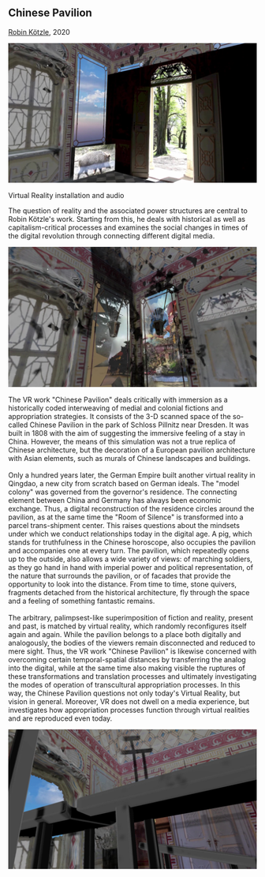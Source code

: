 ## Chinese Pavilion

[Robin Kötzle](http://www.robinkoetzle.org/), 2020

![Screenshot VR installation](./graphics/content/1_DokuChinesischerPavillon_4.jpg)

Virtual Reality installation and audio

The question of reality and the associated power structures are central to Robin Kötzle's work. Starting from this, he deals with historical as well as capitalism-critical processes and examines the social changes in times of the digital revolution through connecting different digital media.

![Screenshot VR installation](./graphics/content/2_DokuChinesischerPavillon_5.jpg)

The VR work "Chinese Pavilion" deals critically with immersion as a historically coded interweaving of medial and colonial fictions and appropriation strategies. It consists of the 3-D scanned space of the so-called Chinese Pavilion in the park of Schloss Pillnitz near Dresden. It was built in 1808 with the aim of suggesting the immersive feeling of a stay in China. However, the means of this simulation was not a true replica of Chinese architecture, but the decoration of a European pavilion architecture with Asian elements, such as murals of Chinese landscapes and buildings.  
<br>
Only a hundred years later, the German Empire built another virtual reality in Qingdao, a new city from scratch based on German ideals. The "model colony" was governed from the governor's residence. The connecting element between China and Germany has always been economic exchange. Thus, a digital reconstruction of the residence circles around the pavilion, as at the same time the "Room of Silence" is transformed into a parcel trans-shipment center. This raises questions about the mindsets under which we conduct relationships today in the digital age. A pig, which stands for truthfulness in the Chinese horoscope, also occupies the pavilion and accompanies one at every turn. The pavilion, which repeatedly opens up to the outside, also allows a wide variety of views: of marching soldiers, as they go hand in hand with imperial power and political representation, of the nature that surrounds the pavilion, or of facades that provide the opportunity to look into the distance. From time to time, stone quivers, fragments detached from the historical architecture, fly through the space and a feeling of something fantastic remains.  
<br>
The arbitrary, palimpsest-like superimposition of fiction and reality, present and past, is matched by virtual reality, which randomly reconfigures itself again and again. While the pavilion belongs to a place both digitally and analogously, the bodies of the viewers remain disconnected and reduced to mere sight. Thus, the VR work "Chinese Pavilion" is likewise concerned with overcoming certain temporal-spatial distances by transferring the analog into the digital, while at the same time also making visible the ruptures of these transformations and translation processes and ultimately investigating the modes of operation of transcultural appropriation processes. In this way, the Chinese Pavilion questions not only today's Virtual Reality, but vision in general. Moreover, VR does not dwell on a media experience, but investigates how appropriation processes function through virtual realities and are reproduced even today.

![Screenshot VR installation](./graphics/content/3_DokuChinesischerPavillon_7.jpg)